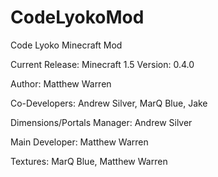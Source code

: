 CodeLyokoMod
============

Code Lyoko Minecraft Mod

Current Release: Minecraft 1.5
Version: 0.4.0

Author: Matthew Warren

Co-Developers: Andrew Silver, MarQ Blue, Jake

Dimensions/Portals Manager: Andrew Silver

Main Developer: Matthew Warren

Textures: MarQ Blue, Matthew Warren

